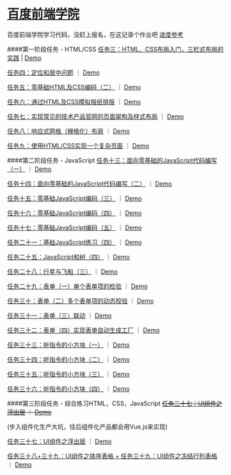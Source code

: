 # [百度前端学院](http://ife.baidu.com/task/all "Baidu IFE tasks")  

百度前端学院学习代码，没赶上报名，在这记录个作业吧
[进度参考](http://littlewin.info/Baidu_IFE "Progress")

####第一阶段任务 - HTML/CSS
[任务三：HTML、CSS布局入门，三栏式布局的实践](https://github.com/littlewin-wang/Baidu_IFE/tree/master/task03 "source code") | [Demo](http://littlewin.info/Baidu_IFE/task03/ "demo")

[任务四：定位和居中问题](https://github.com/littlewin-wang/Baidu_IFE/tree/master/task04 "source code") ｜ [Demo](http://littlewin.info/Baidu_IFE/task04/ "demo")

[任务五：零基础HTML及CSS编码（二）](https://github.com/littlewin-wang/Baidu_IFE/tree/master/task05 "source code") ｜ [Demo](http://littlewin.info/Baidu_IFE/task05/ "demo")

[任务六：通过HTML及CSS模拟报纸排版](https://github.com/littlewin-wang/Baidu_IFE/tree/master/task06 "source code") ｜ [Demo](http://littlewin.info/Baidu_IFE/task06/ "demo")

[任务七：实现常见的技术产品官网的页面架构及样式布局](https://github.com/littlewin-wang/Baidu_IFE/tree/master/task07 "source code") ｜ [Demo](http://littlewin.info/Baidu_IFE/task07/ "demo")

[任务八：响应式网格（栅格化）布局](https://github.com/littlewin-wang/Baidu_IFE/tree/master/task08 "source code") ｜ [Demo](http://littlewin.info/Baidu_IFE/task08/ "demo")

[任务九：使用HTML/CSS实现一个复杂页面](https://github.com/littlewin-wang/Baidu_IFE/tree/master/task09 "source code") ｜ [Demo](http://littlewin.info/Baidu_IFE/task09/ "demo")


####第二阶段任务 - JavaScript
[任务十三：面向零基础的JavaScript代码编写（一）](https://github.com/littlewin-wang/Baidu_IFE/tree/master/task13 "source code") ｜ [Demo](http://littlewin.info/Baidu_IFE/task13/ "demo")

[任务十四：面向零基础的JavaScript代码编写（二）](https://github.com/littlewin-wang/Baidu_IFE/tree/master/task14 "source code") ｜ [Demo](http://littlewin.info/Baidu_IFE/task14/ "demo")

[任务十五：零基础JavaScript编码（三）](https://github.com/littlewin-wang/Baidu_IFE/tree/master/task15 "source code") ｜ [Demo](http://littlewin.info/Baidu_IFE/task15/ "demo")

[任务十六：零基础JavaScript编码（四）](https://github.com/littlewin-wang/Baidu_IFE/tree/master/task16 "source code") ｜ [Demo](http://littlewin.info/Baidu_IFE/task16/ "demo")

[任务十七：零基础JavaScript编码（五）](https://github.com/littlewin-wang/Baidu_IFE/tree/master/task17 "source code") ｜ [Demo](http://littlewin.info/Baidu_IFE/task17/ "demo")

[任务二十一：基础JavaScript练习（四）](https://github.com/littlewin-wang/Baidu_IFE/tree/master/task21 "source code") ｜ [Demo](http://littlewin.info/Baidu_IFE/task21/ "demo")

[任务二十五：JavaScript和树（四）](https://github.com/littlewin-wang/Baidu_IFE/tree/master/task25 "source code") ｜ [Demo](http://littlewin.info/Baidu_IFE/task25/ "demo")

[任务二十八：行星与飞船（三）](https://github.com/littlewin-wang/Baidu_IFE/tree/master/task28 "source code") ｜ [Demo](http://littlewin.info/Baidu_IFE/task28/ "demo")

[任务二十九：表单（一）单个表单项的检验](https://github.com/littlewin-wang/Baidu_IFE/tree/master/task29 "source code") ｜ [Demo](http://littlewin.info/Baidu_IFE/task29/ "demo")

[任务三十：表单（二）多个表单项的动态校验](https://github.com/littlewin-wang/Baidu_IFE/tree/master/task30 "source code") ｜ [Demo](http://littlewin.info/Baidu_IFE/task30/ "demo")

[任务三十一：表单（三）联动](https://github.com/littlewin-wang/Baidu_IFE/tree/master/task31 "source code") ｜ [Demo](http://littlewin.info/Baidu_IFE/task31/ "demo")

[任务三十二：表单（四）实现表单自动生成工厂](https://github.com/littlewin-wang/Baidu_IFE/tree/master/task32 "source code") ｜ [Demo](http://littlewin.info/Baidu_IFE/task32/ "demo")

[任务三十三：听指令的小方块（一）](https://github.com/littlewin-wang/Baidu_IFE/tree/master/task33 "source code") ｜ [Demo](http://littlewin.info/Baidu_IFE/task33/ "demo")

[任务三十四：听指令的小方块（二）](https://github.com/littlewin-wang/Baidu_IFE/tree/master/task34 "source code") ｜ [Demo](http://littlewin.info/Baidu_IFE/task34/ "demo")

[任务三十五：听指令的小方块（三）](https://github.com/littlewin-wang/Baidu_IFE/tree/master/task35 "source code") ｜ [Demo](http://littlewin.info/Baidu_IFE/task35/ "demo")

[任务三十六：听指令的小方块（四）](https://github.com/littlewin-wang/Baidu_IFE/tree/master/task36 "source code") ｜ [Demo](http://littlewin.info/Baidu_IFE/task36/ "demo")


####第三阶段任务 - 综合练习HTML，CSS，JavaScript
~~[任务三十七：UI组件之浮出层](https://github.com/littlewin-wang/Baidu_IFE/tree/master/task37 "source code") ｜ [Demo](http://littlewin.info/Baidu_IFE/task37/ "demo")~~

(步入组件化生产大坑，往后组件化产品都会用Vue.js来实现)

[任务三十七：UI组件之浮出层](https://github.com/littlewin-wang/Baidu_IFE/tree/master/task37_by_Vuejs "source code") ｜ [Demo](http://littlewin.info/Baidu_IFE/task37_by_Vuejs/ "demo")

[任务三十八+三十九：UI组件之排序表格 + 任务三十九：UI组件之冻结行列表格](https://github.com/littlewin-wang/Baidu_IFE/tree/master/task38+39 "source code") ｜ [Demo](http://littlewin.info/Baidu_IFE/task38+39/ "demo")
